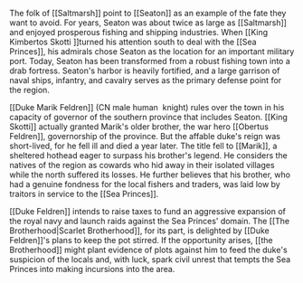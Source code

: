 The folk of [[Saltmarsh]] point to [[Seaton]] as an example of the fate they want to avoid. For years, Seaton was about twice as large as [[Saltmarsh]] and enjoyed prosperous fishing and shipping industries. When [[King Kimbertos Skotti ]]turned his attention south to deal with the [[Sea Princes]], his admirals chose Seaton as the location for an important military port. Today, Seaton has been transformed from a robust fishing town into a drab fortress. Seaton's harbor is heavily fortified, and a large garrison of naval ships, infantry, and cavalry serves as the primary defense point for the region.

[[Duke Marik Feldren]] (CN male human  knight) rules over the town in his capacity of governor of the southern province that includes Seaton. [[King Skotti]] actually granted Marik's older brother, the war hero [[Obertus Feldren]], governorship of the province. But the affable duke's reign was short-lived, for he fell ill and died a year later. The title fell to [[Marik]], a sheltered hothead eager to surpass his brother's legend. He considers the natives of the region as cowards who hid away in their isolated villages while the north suffered its losses. He further believes that his brother, who had a genuine fondness for the local fishers and traders, was laid low by traitors in service to the [[Sea Princes]].

[[Duke Feldren]] intends to raise taxes to fund an aggressive expansion of the royal navy and launch raids against the Sea Princes' domain. The [[The Brotherhood|Scarlet Brotherhood]], for its part, is delighted by [[Duke Feldren]]'s plans to keep the pot stirred. If the opportunity arises, [[the Brotherhood]] might plant evidence of plots against him to feed the duke's suspicion of the locals and, with luck, spark civil unrest that tempts the Sea Princes into making incursions into the area.